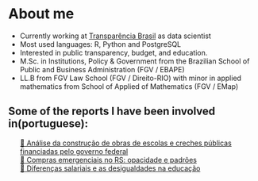 # About me

- Currently working at [Transparência Brasil](https://www.transparencia.org.br) as data scientist
- Most used languages: R, Python and PostgreSQL
- Interested in public transparency, budget, and education.
- M.Sc. in Institutions, Policy & Government from the Brazilian School of Public and Business Administration (FGV / EBAPE)
- LL.B from FGV Law School (FGV / Direito-RIO) with minor in applied mathematics from School of Applied of Mathematics (FGV / EMap)


## Some of the reports I have been involved in(portuguese):

<div id="user-content-toc">
<ul style="list-style-type:none;">
  <li><a href="https://www.transparencia.org.br/downloads/publicacoes/Relatorio_TDP_2020.pdf">📄 Análise da construção de obras de escolas e creches públicas financiadas pelo governo federal</a></li>
  <li><a href="https://www.transparencia.org.br/downloads/publicacoes/Compras%20emergenciais%20no%20RS%20opacidade%20e%20padr%C3%B5es.pdf">📄 Compras emergenciais no RS: opacidade e padrões</a></li>
  <li><a href="https://www.transparencia.org.br/downloads/publicacoes/ProfessoreseTerritorios-Publicacao.pdf">📄 Diferenças salariais e as desigualdades na educação</a></li>
  </ul>
</div>
